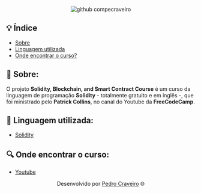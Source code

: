 <div align = "center">

![github compecraveiro](https://user-images.githubusercontent.com/79882049/148589610-2b4eae7c-4473-4e88-812b-ea6f0f09e88b.gif)

</div>

## 💡 Índice

- [Sobre](#-sobre)
- [Linguagem utilizada](#-Linguagem-utilizada)
- [Onde encontrar o curso?](#-onde-encontrar-o-curso)

## 📖 Sobre: 

O projeto **Solidity, Blockchain, and Smart Contract Course** é um curso da linguagem de programação **Solidity** - totalmente gratuito e em inglês -, que foi ministrado pelo **Patrick Collins**, no canal do Youtube da **FreeCodeCamp**. 

## 📑 Linguagem utilizada:

- [Solidity](https://soliditylang.org/)

## 🔍 Onde encontrar o curso:

- [Youtube](https://www.youtube.com/watch?v=M576WGiDBdQ&t=0s)

<p align="center">Desenvolvido por <a href ="https://www.linkedin.com/in/pecraveiro/">Pedro Craveiro</a> 🌐</p>
